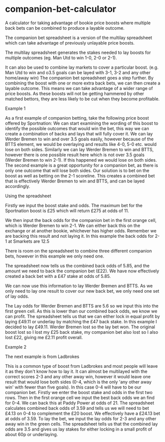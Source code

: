 # companion-bet-calculator
A calculator for taking advantage of bookie price boosts where multiple back bets can be combined to produce a layable outcome.

The companion bet spreadsheet is a version of the multilay spreadsheet which can take advantage
of previously unlayable price boosts.

The multilay spreadsheet generates the stakes needed to lay boosts for multiple outcomes (eg.
Man Utd to win 1-0, 2-0 or 2-1).

It can also be used to combine lay markets to cover a particular boost. (e.g. Man Utd to win and
o3.5 goals can be layed with 3-1, 3-2 and any other home/away win)
The companion bet spreadsheet goes a step further. By combining the boost with one or more
extra back bets, we can then create a layable outcome. This means we can take advantage of a
wider range of price boosts. As these boosts will not be getting hammered by other matched
bettors, they are less likely to be cut when they become profitable.

Example 1

As a first example of companion betting, take the following price boost offered by Sportnation:
We can start examining the wording of this boost to identify the possible outcomes that would win
the bet, this way we can create a combination of backs and lays that will fully cover it.
We can lay Werder Bremen to win and over 3.5 goals easily, however because of the BTTS element,
we would be overlaying and results like 4-0, 5-0 etc. would lose on both sides.
Similarly we can lay Werder Bremen to win and BTTS, however there is one possible result here
which is not over 3.5 goals (Werder Bremen to win 2-1). If this happened we would lose on both
sides.
The second example is a great opportunity for a companion bet, as there is only one outcome that
will lose both sides. Our solution is to bet on the boost as well as betting on the 2-1 scoreline. This
creates a combined bet that is effectively Werder Bremen to win and BTTS, and can be layed
accordingly.

Using the spreadsheet

Firstly we input the boost stake and odds. The maximum bet for the Sportnation boost is £25
which will return £275 at odds of 11.

We then input the back odds for the companion bet in the first orange cell, which is Werder
Bremen to win 2-1. We can either back this on the exchange or at another bookie, whichever has
higher odds. Remember we are backing this result and not laying it. In this example the back odds
for 2-1 at Smarkets are 12.5

There is room on the spreadsheet to combine three different companion bets, however in this
example we only need one.

The spreadsheet now tells us the combined back odds of 5.85, and the amount we need to back
the companion bet (£22). We have now effectively created a back bet with a £47 stake at odds of
5.85.

We can now use this information to lay Werder Bremen and BTTS. As we only need to lay one
result to cover our new back bet, we only need one set of lay odds.

The Lay odds for Werder Bremen and BTTS are 5.6 so we input this into the first green cell. As this
is lower than our combined back odds, we know we can profit. The spreadsheet tells us that we
can either lock in equal profit by laying £49.11 or underlay by matching the £47 back stake.
In this example I decided to lay £49.11. Werder Bremen lost so the lay bet won. The original boost
lost so I lost my £25 back stake, my companion bet also lost so I also lost £22, giving me £2.11
profit overall.

Example 2

The next example is from Ladbrokes

This is a common type of boost from Ladbrokes and most people will leave it as they don't know
how to lay it. It can almost be multilayed with the correct scores 2-3 and any other away win,
however it would leave one result that would lose both sides (0-4, which is the only 'any other
away win' with fewer than five goals). In this case 0-4 will have to be our companion bet.
Firstly we enter the boost stake and odds in the first two rows. Then in the first orange cell we
input the best back odds we an find for 0-4. We can back this at Paddy Power at odds of 21.
The spreadsheet calculates combined back odds of 3.59 and tells us we will need to bet £4.13 on
0-4 to complement the £20 boost. We effectively have a £24.13 bet at odds of 3.59.
To lay the bet, we input the lay odds for 2-3 and any other away win in the green cells.
The spreadsheet tells us that the combined lay odds are 3.5 and gives us lay stakes for either
locking in a small profit of about 60p or underlaying.
